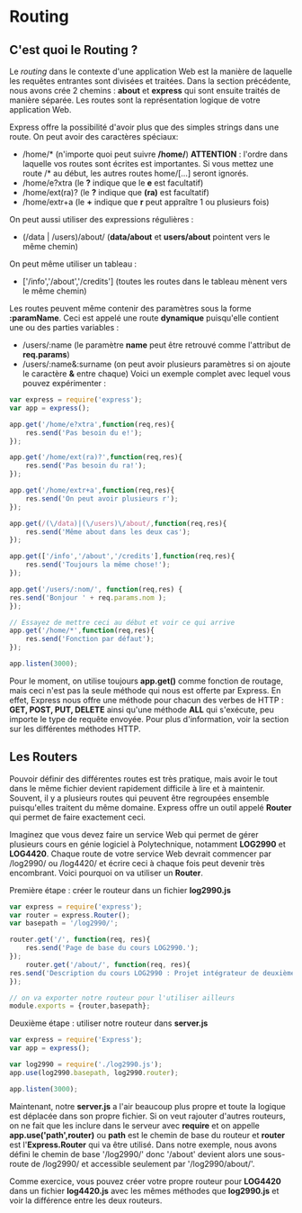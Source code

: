 # Routing

## C'est quoi le Routing ?

Le _routing_ dans le contexte d'une application Web est la manière de laquelle les requêtes entrantes sont divisées et traitées. Dans la section précédente, nous avons crée 2 chemins : **about** et **express** qui sont ensuite traités de manière séparée. Les routes sont la représentation logique de votre application Web.

Express offre la possibilité d'avoir plus que des simples strings dans une route.
On peut avoir des caractères spéciaux:
- /home/\* (n'importe quoi peut suivre **/home/**) **ATTENTION** : l'ordre dans laquelle vos routes sont écrites est importantes. Si vous mettez une route /\* au début, les autres routes home/[...] seront ignorés.
- /home/e?xtra (le **?** indique que le **e** est facultatif)
- /home/ext(ra)? (le **?** indique que **(ra)** est facultatif)
- /home/extr+a (le **+** indique que **r** peut appraître 1 ou plusieurs fois)

On peut aussi utiliser des expressions régulières :
- (/data | /users)/about/ (**data/about** et **users/about** pointent vers le même chemin)

On peut même utiliser un tableau :
- ['/info','/about','/credits'] (toutes les routes dans le tableau mènent vers le même chemin)

Les routes peuvent même contenir des paramètres sous la forme **:paramName**. Ceci est appelé une route **dynamique** puisqu'elle contient une ou des parties variables :
- /users/:name (le paramètre **name** peut être retrouvé comme l'attribut de **req.params**)
- /users/:name&:surname (on peut avoir plusieurs paramètres si on ajoute le caractère **&** entre chaque)
Voici un exemple complet avec lequel vous pouvez expérimenter :

```js
var express = require('express');
var app = express();

app.get('/home/e?xtra',function(req,res){
    res.send('Pas besoin du e!');
});

app.get('/home/ext(ra)?',function(req,res){
    res.send('Pas besoin du ra!');
});

app.get('/home/extr+a',function(req,res){
    res.send('On peut avoir plusieurs r');
});

app.get(/(\/data)|(\/users)\/about/,function(req,res){
    res.send('Même about dans les deux cas');
});

app.get(['/info','/about','/credits'],function(req,res){
    res.send('Toujours la même chose!');
});

app.get('/users/:nom/', function(req,res) {
res.send('Bonjour ' + req.params.nom );
});

// Essayez de mettre ceci au début et voir ce qui arrive
app.get('/home/*',function(req,res){
    res.send('Fonction par défaut');
});

app.listen(3000);
```

Pour le moment, on utilise toujours **app.get()** comme fonction de routage, mais ceci n'est pas la seule méthode qui nous est offerte par Express. En effet, Express nous offre une méthode pour chacun des verbes de HTTP : **GET, POST, PUT, DELETE** ainsi qu'une méthode **ALL** qui s'exécute, peu importe le type de requête envoyée. Pour plus d'information, voir la section sur les différentes méthodes HTTP.

## Les Routers

Pouvoir définir des différentes routes est très pratique, mais avoir le tout dans le même fichier devient rapidement difficile à lire et à maintenir. Souvent, il y a plusieurs routes qui peuvent être regroupées ensemble puisqu'elles traitent du même domaine. Express offre un outil appelé **Router** qui permet de faire exactement ceci.

Imaginez que vous devez faire un service Web qui permet de gérer plusieurs cours en génie logiciel à Polytechnique, notamment **LOG2990** et **LOG4420**. Chaque route de votre service Web devrait commencer par /log2990/ ou /log4420/ et écrire ceci à chaque fois peut devenir très encombrant. Voici pourquoi on va utiliser un **Router**.

Première étape : créer le routeur dans un fichier **log2990.js**

```js
var express = require('express');
var router = express.Router();
var basepath = '/log2990/';

router.get('/', function(req, res){
	res.send('Page de base du cours LOG2990.');
});
	router.get('/about/', function(req, res){
res.send('Description du cours LOG2990 : Projet intégrateur de deuxième année.');
});

// on va exporter notre routeur pour l'utiliser ailleurs
module.exports = {router,basepath};
```

Deuxième étape : utiliser notre routeur dans **server.js**

```js
var express = require('Express');
var app = express();

var log2990 = require('./log2990.js');
app.use(log2990.basepath, log2990.router);

app.listen(3000);
```

Maintenant, notre **server.js** a l'air beaucoup plus propre et toute la logique est déplacée dans son propre fichier. Si on veut rajouter d'autres routeurs, on ne fait que les inclure dans le serveur avec **require** et on appelle **app.use('path',router)** ou **path** est le chemin de base du routeur et **router** est l'**Express.Router** qui va être utilisé.
Dans notre exemple, nous avons défini le chemin de base '/log2990/' donc '/about' devient alors une sous-route de /log2990/ et accessible seulement par '/log2990/about/'.

Comme exercice, vous pouvez créer votre propre routeur pour **LOG4420** dans un fichier **log4420.js** avec les mêmes méthodes que **log2990.js** et voir la différence entre les deux routeurs.
